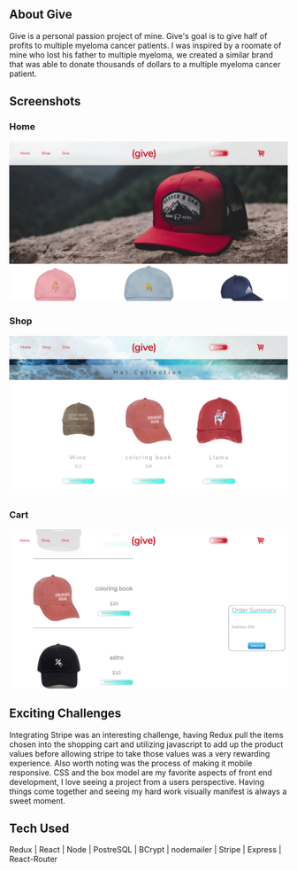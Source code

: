 

## About Give
Give is a personal passion project of mine. Give's goal is to give half of profits to multiple myeloma cancer patients. I was inspired by a roomate of mine who lost his father to multiple myeloma, we created a similar brand that was able to donate thousands of dollars to a multiple myeloma cancer patient. 


## Screenshots
### Home
![Home](/Givehome.png)
### Shop
![Shop](/Giveshop.png)
### Cart
![Cart](/Givecart.png)


## Exciting Challenges
Integrating Stripe was an interesting challenge, having Redux pull the items chosen into the shopping cart and utilizing javascript to add up the product values before allowing stripe to take those values was a very rewarding experience. Also worth noting was the process of making it mobile responsive. CSS and the box model are my favorite aspects of front end development, I love seeing a project from a users perspective. Having things come together and seeing my hard work visually manifest is always a sweet moment.

## Tech Used
Redux | React | Node | PostreSQL | BCrypt | nodemailer | Stripe | Express | React-Router





